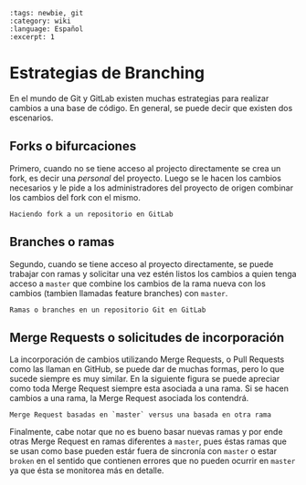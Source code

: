 ```{post} 2023-07-23
:tags: newbie, git
:category: wiki
:language: Español
:excerpt: 1
```

# Estrategias de Branching

En el mundo de Git y GitLab existen muchas estrategias para realizar cambios a una base de código. En general, se puede decir que existen dos escenarios. 

## Forks o bifurcaciones

Primero, cuando no se tiene acceso al projecto directamente se crea un fork, es decir una *personal* del proyecto. Luego se le hacen los cambios necesarios y le pide a los administradores del proyecto de origen combinar los cambios del fork con el mismo.

```{figure} note-git-branching-estrategias.md-data/gitlab-button-fork.png
Haciendo fork a un repositorio en GitLab
```

## Branches o ramas

Segundo, cuando se tiene acceso al proyecto directamente, se puede trabajar con ramas y solicitar una vez estén listos los cambios a quien tenga acceso a `master` que combine los cambios de la rama nueva con los cambios (tambien llamadas feature branches) con `master`.

```{figure} note-git-branching-estrategias.md-data/gitlab-project-branches.png
Ramas o branches en un repositorio Git en GitLab
```

## Merge Requests o solicitudes de incorporación

La incorporación de cambios utilizando Merge Requests, o Pull Requests como las llaman en GitHub, se puede dar de muchas formas, pero lo que sucede siempre es muy similar. En la siguiente figura se puede apreciar como toda Merge Request siempre esta asociada a una rama. Si se hacen cambios a una rama, la Merge Request asociada los contendrá.

```{figure} note-git-branching-estrategias.md-data/git-estrategias-branching.png
Merge Request basadas en `master` versus una basada en otra rama
```

Finalmente, cabe notar que no es bueno basar nuevas ramas y por ende otras Merge Request en ramas diferentes a `master`, pues éstas ramas que se usan como base pueden estár fuera de sincronía con `master` o estar `broken` en el sentido que contienen errores que no pueden ocurrir en `master` ya que ésta se monitorea más en detalle.
